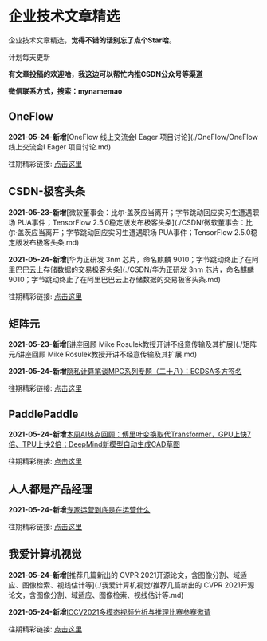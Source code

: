 # 企业技术文章精选

企业技术文章精选，**觉得不错的话别忘了点个Star哈**。

计划每天更新

**有文章投稿的欢迎哈，我这边可以帮忙内推CSDN公众号等渠道**

**微信联系方式，搜索：mynamemao**

## OneFlow

**2021-05-24-新增**[OneFlow 线上交流会I Eager 项目讨论](./OneFlow/OneFlow 线上交流会I Eager 项目讨论.md)

往期精彩链接: [点击这里](./OneFlow)

## CSDN-极客头条

**2021-05-23-新增**[微软董事会：比尔·盖茨应当离开；字节跳动回应实习生遭遇职场 PUA事件；TensorFlow 2.5.0稳定版发布极客头条](./CSDN/微软董事会：比尔·盖茨应当离开；字节跳动回应实习生遭遇职场 PUA事件；TensorFlow 2.5.0稳定版发布极客头条.md)

**2021-05-24-新增**[华为正研发 3nm 芯片，命名麒麟 9010；字节跳动终止了在阿里巴巴云上存储数据的交易极客头条](./CSDN/华为正研发 3nm 芯片，命名麒麟 9010；字节跳动终止了在阿里巴巴云上存储数据的交易极客头条.md)

往期精彩链接: [点击这里](./CSDN)

## 矩阵元

**2021-05-23-新增**[讲座回顾  Mike Rosulek教授开讲不经意传输及其扩展](./矩阵元/讲座回顾  Mike Rosulek教授开讲不经意传输及其扩展.md)

**2021-05-24-新增**[隐私计算笔谈MPC系列专题（二十八）：ECDSA多方签名](./矩阵元/隐私计算笔谈MPC系列专题（二十八）：ECDSA多方签名.md)

往期精彩链接: [点击这里](./矩阵元)

## PaddlePaddle

**2021-05-24-新增**[本周AI热点回顾：傅里叶变换取代Transformer，GPU上快7倍、TPU上快2倍；DeepMind新模型自动生成CAD草图](./PaddlePaddle/本周AI热点回顾：傅里叶变换取代Transformer，GPU上快7倍、TPU上快2倍；DeepMind新模型自动生成CAD草图.md)

往期精彩链接: [点击这里](./PaddlePaddle)

## 人人都是产品经理

**2021-05-24-新增**[专家运营到底是在运营什么](./人人都是产品经理/专家运营到底是在运营什么.md)

往期精彩链接: [点击这里](./人人都是产品经理)

## 我爱计算机视觉

**2021-05-24-新增**[推荐几篇新出的 CVPR 2021开源论文，含图像分割、域适应、图像检索、视线估计等](./我爱计算机视觉/推荐几篇新出的 CVPR 2021开源论文，含图像分割、域适应、图像检索、视线估计等.md)

**2021-05-24-新增**[ICCV2021多模态视频分析与推理比赛参赛邀请](./我爱计算机视觉/ICCV2021多模态视频分析与推理比赛参赛邀请.md)

往期精彩链接: [点击这里](./我爱计算机视觉)
